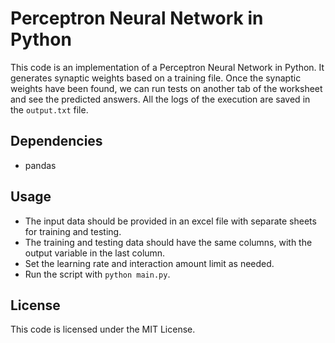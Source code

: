 # Perceptron Neural Network in Python

This code is an implementation of a Perceptron Neural Network in Python. It generates synaptic weights based on a training file. Once the synaptic weights have been found, we can run tests on another tab of the worksheet and see the predicted answers. All the logs of the execution are saved in the `output.txt` file.

## Dependencies
- pandas

## Usage
- The input data should be provided in an excel file with separate sheets for training and testing.
- The training and testing data should have the same columns, with the output variable in the last column.
- Set the learning rate and interaction amount limit as needed.
- Run the script with `python main.py`.

## License
This code is licensed under the MIT License.
